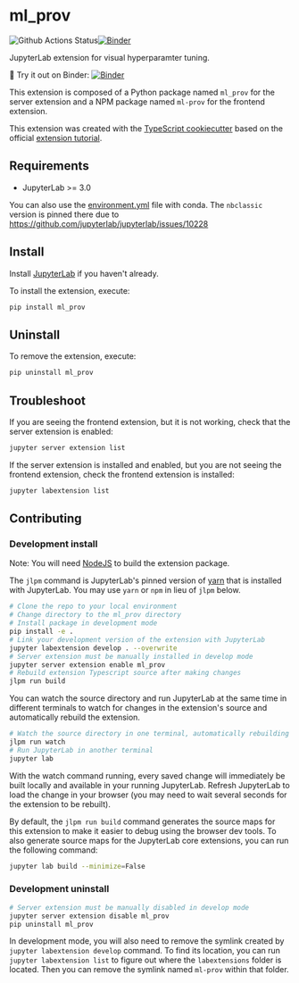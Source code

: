 # ml_prov

![Github Actions Status](https://github.com/Vis4Sense/ml-prov-binder/workflows/Build/badge.svg)[![Binder](https://mybinder.org/badge_logo.svg)](https://mybinder.org/v2/gh/Vis4Sense/ml-prov-binder/main?urlpath=lab)

JupyterLab extension for visual hyperparamter tuning.

:rocket: Try it out on Binder: [![Binder](https://mybinder.org/badge_logo.svg)](https://mybinder.org/v2/gh/JKU-ICG/jupyterlab_nbprovenance/demo?urlpath=lab)

This extension is composed of a Python package named `ml_prov` for the server extension
and a NPM package named `ml-prov` for the frontend extension.

This extension was created with the [TypeScript cookiecutter](https://github.com/jupyterlab/extension-cookiecutter-ts) based on the official [extension tutorial](https://jupyterlab.readthedocs.io/en/stable/extension/extension_tutorial.html#extension-tutorial).

## Requirements

* JupyterLab >= 3.0

You can also use the [environment.yml](https://github.com/Vis4Sense/ml-prov-binder/blob/demo/environment.yml) file with conda. The `nbclassic` version is pinned there due to https://github.com/jupyterlab/jupyterlab/issues/10228

## Install

Install [JupyterLab](http://jupyterlab.readthedocs.io/en/latest/getting_started/installation.html) if you haven't already.

To install the extension, execute:

```bash
pip install ml_prov
```

## Uninstall

To remove the extension, execute:

```bash
pip uninstall ml_prov
```

## Troubleshoot

If you are seeing the frontend extension, but it is not working, check
that the server extension is enabled:

```bash
jupyter server extension list
```

If the server extension is installed and enabled, but you are not seeing
the frontend extension, check the frontend extension is installed:

```bash
jupyter labextension list
```

## Contributing

### Development install

Note: You will need [NodeJS](https://nodejs.org/en/) to build the extension package.

The `jlpm` command is JupyterLab's pinned version of
[yarn](https://yarnpkg.com/) that is installed with JupyterLab. You may use
`yarn` or `npm` in lieu of `jlpm` below.

```bash
# Clone the repo to your local environment
# Change directory to the ml_prov directory
# Install package in development mode
pip install -e .
# Link your development version of the extension with JupyterLab
jupyter labextension develop . --overwrite
# Server extension must be manually installed in develop mode
jupyter server extension enable ml_prov
# Rebuild extension Typescript source after making changes
jlpm run build
```

You can watch the source directory and run JupyterLab at the same time in different terminals to watch for changes in the extension's source and automatically rebuild the extension.

```bash
# Watch the source directory in one terminal, automatically rebuilding when needed
jlpm run watch
# Run JupyterLab in another terminal
jupyter lab
```

With the watch command running, every saved change will immediately be built locally and available in your running JupyterLab. Refresh JupyterLab to load the change in your browser (you may need to wait several seconds for the extension to be rebuilt).

By default, the `jlpm run build` command generates the source maps for this extension to make it easier to debug using the browser dev tools. To also generate source maps for the JupyterLab core extensions, you can run the following command:

```bash
jupyter lab build --minimize=False
```

### Development uninstall

```bash
# Server extension must be manually disabled in develop mode
jupyter server extension disable ml_prov
pip uninstall ml_prov
```

In development mode, you will also need to remove the symlink created by `jupyter labextension develop`
command. To find its location, you can run `jupyter labextension list` to figure out where the `labextensions`
folder is located. Then you can remove the symlink named `ml-prov` within that folder.

